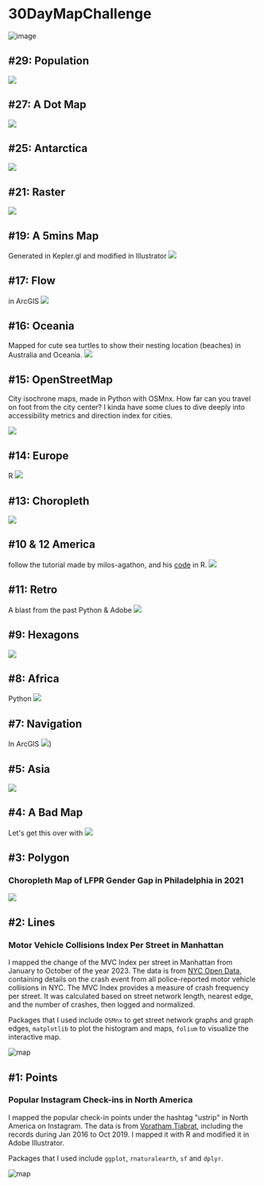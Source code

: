 



# 30DayMapChallenge

![image](https://github.com/cyber-hbliu/30DayMapChallenge/assets/75055449/913c54a9-9a97-4593-8e49-d8bb0f722356)


## #29: Population
![](https://github.com/cyber-hbliu/30DayMapChallenge/blob/460cc38d111ca136a7cd3dc03305c6feca3357d1/29/map.gif)

## #27: A Dot Map
![](https://github.com/cyber-hbliu/30DayMapChallenge/blob/bebabc6a52d41d1018bd11dee28105b0b6989bb9/27/miami_map.png)

## #25: Antarctica
![](https://github.com/cyber-hbliu/30DayMapChallenge/blob/9190c01ea6ffe173f0f14171d77e87271fe1d0c9/25/map%20.gif)

## #21: Raster
![](https://github.com/cyber-hbliu/30DayMapChallenge/blob/3a02bf3bf7edc47e2f9f8b5422c5600e2b7e63e9/21/city_expansion.png)

## #19: A 5mins Map
Generated in Kepler.gl and modified in Illustrator
![](https://github.com/cyber-hbliu/30DayMapChallenge/blob/1d65703d32cf4d64304dec3370712d692f595243/19/map.png)

## #17: Flow
in ArcGIS
![](https://github.com/cyber-hbliu/30DayMapChallenge/blob/d53533207f07d6cee4b946cf15dd4103e1fee118/17/flow.png)

## #16: Oceania
Mapped for cute sea turtles to show their nesting location (beaches) in Australia and Oceania. 
![](https://github.com/cyber-hbliu/30DayMapChallenge/blob/1f265498d94595b0de3295da9f28fd2518891f48/16/Layout.png)

## #15: OpenStreetMap
City isochrone maps, made in Python with OSMnx. How far can you travel on foot from the city center? I kinda have some clues to dive deeply into accessibility metrics and direction index for cities. 

![](https://github.com/cyber-hbliu/30DayMapChallenge/blob/808b32945a7583e9cdb12d164a8f872c1d64acdd/15/1.gif)


## #14: Europe
R
![](https://github.com/cyber-hbliu/30DayMapChallenge/blob/da9eaab8143e256958efa1ba0fbc04204bd05934/14/europe_map.png)

## #13: Choropleth
![](https://github.com/cyber-hbliu/30DayMapChallenge/blob/31d5588b463b7e65233532888a49386ce05b6fba/13/choropleth_1.png)

## #10 & 12 America
follow the tutorial made by milos-agathon, and his [code](https://github.com/milos-agathon/mapping-wind-wtih-r/tree/main) in R.
![](https://github.com/cyber-hbliu/30DayMapChallenge/blob/a84ab9e1da2a996497063df60107908382ead07b/10%20%26%2012/america_map.png)


## #11: Retro
A blast from the past
Python & Adobe
![](https://github.com/cyber-hbliu/30DayMapChallenge/blob/67c3128ee46b0f09ba0d713341480d334aee2a6b/11/migrants_map.png)

## #9: Hexagons
![](https://github.com/cyber-hbliu/30DayMapChallenge/blob/335cc81ef7d27f9d358e4e40c8cf666f2ff6c3bf/9/hexagon.png)

## #8: Africa
Python
![](https://github.com/cyber-hbliu/30DayMapChallenge/blob/11bc7f65ffc7faaf0d0d7026809395a81af1bb77/8/1.gif)

## #7: Navigation
In ArcGIS
![](https://github.com/cyber-hbliu/30DayMapChallenge/blob/161b139e6a651b7a1e97548689a4f614b39cbbc7/7/yosemite.png))


## #5: Asia
![](https://github.com/cyber-hbliu/30DayMapChallenge/blob/7fbe9d1cb09a4db704a1ce488306adeb05afb965/5/reefatrisk.gif)

## #4: A Bad Map
Let's get this over with
![](https://github.com/cyber-hbliu/30DayMapChallenge/blob/bcb8ef109fc8c440c21683200b1442c7ccbc5651/4/map.png)

## #3: Polygon
### Choropleth Map of LFPR Gender Gap in Philadelphia in 2021
![](https://github.com/cyber-hbliu/30DayMapChallenge/blob/a3dd4fd32e9c2a7e52c21d58ff31a9bdfc54b0a3/3/map.png)


## #2: Lines 

### Motor Vehicle Collisions Index Per Street in Manhattan

I mapped the change of the MVC Index per street in Manhattan from January to October of the year 2023. The data is from [NYC Open Data](https://data.cityofnewyork.us/Public-Safety/Motor-Vehicle-Collisions-Crashes/h9gi-nx95), containing details on the crash event from all police-reported motor vehicle collisions in NYC. The MVC Index provides a measure of crash frequency per street. It was calculated based on street network length, nearest edge, and the number of crashes, then logged and normalized.

Packages that I used include `OSMnx` to get street network graphs and graph edges, `matplotlib` to plot the histogram and maps, `folium` to visualize the interactive map.

![map](https://github.com/cyber-hbliu/30DayMapChallenge/blob/260b059e83e6f1ac74e942f3724594e099f550cc/2/1.gif)


## #1: Points

### Popular Instagram Check-ins in North America

I mapped the popular check-in points under the hashtag "ustrip" in North America on Instagram. The data is from [Voratham Tiabrat](https://zenodo.org/records/3530864#.Y9Y5itJBwUE), including the records during Jan 2016 to Oct 2019. I mapped it with R and modified it in Adobe Illustrator. 

Packages that I used include `ggplot`, `rnaturalearth`, `sf` and `dplyr`.

![map](https://github.com/cyber-hbliu/30DayMapChallenge/blob/1f28f8f404d33ab921691dc18219d583cce79363/1/map.png)



